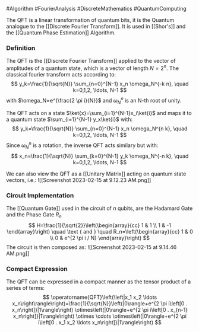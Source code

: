 #Algorithm 
#FourierAnalysis 
#DiscreteMathematics 
#QuantumComputing

The QFT is a linear transformation of quantum bits, it is the Quantum analogue to the [[Discrete Fourier Transform]]. It is used in [[Shor's]] and the [[Quantum Phase Estimation]] Algorithm. 

### Definition
The QFT is the [[Discrete Fourier Transform]] applied to the vector of amplitudes of a quantum state, which is a vector of length $N=2^n$. 
The classical fourier transform acts according to:
$$
y_k=\frac{1}{\sqrt{N}} \sum_{n=0}^{N-1} x_n \omega_N^{-k n}, \quad k=0,1,2, \ldots, N-1
$$
with $\omega_N=e^{\frac{2 \pi i}{N}}$ and $\omega_N^n$ is an N-th root of unity. 

The QFT acts on a state $\ket{x}=\sum_{i=1}^{N-1}x_i\ket{i}$ and maps it to a quantum state $\sum_{i=1}^{N-1} y_x\ket{i}$ with: 
$$
y_k=\frac{1}{\sqrt{N}} \sum_{n=0}^{N-1} x_n \omega_N^{n k}, \quad k=0,1,2, \ldots, N-1
$$
Since $\omega_N^n$ is a rotation, the inverse QFT acts similary but with:
$$
x_n=\frac{1}{\sqrt{N}} \sum_{k=0}^{N-1} y_k \omega_N^{-n k}, \quad k=0,1,2, \ldots, N-1
$$

We can also view the QFT as a [[Unitary Matrix]] acting on quantum state vectors, i.e.:
![[Screenshot 2023-02-15 at 9.12.23 AM.png]]

### Circuit Implementation
The [[Quantum Gate]] used in the circuit of $n$ qubits, are the Hadamard Gate and the Phase Gate $R_n$
$$
H=\frac{1}{\sqrt{2}}\left(\begin{array}{cc}
1 & 1 \\
1 & -1
\end{array}\right) \quad \text { and } \quad R_n=\left(\begin{array}{cc}
1 & 0 \\
0 & e^{2 \pi i / N}
\end{array}\right)
$$
The circuit is then composed as:
![[Screenshot 2023-02-15 at 9.14.46 AM.png]]


### Compact Expression
The QFT can be expressed in a compact manner as the tensor product of a series of terms:
$$
\operatorname{QFT}\left(\left|x_1 x_2 \ldots x_n\right\rangle\right)=\frac{1}{\sqrt{N}}\left(|0\rangle+e^{2 \pi i\left[0 . x_n\right]}|1\rangle\right) \otimes\left(|0\rangle+e^{2 \pi i\left[0 . x_{n-1} x_n\right]}|1\rangle\right) \otimes \cdots \otimes\left(|0\rangle+e^{2 \pi i\left[0 . x_1 x_2 \ldots x_n\right]}|1\rangle\right)
$$

